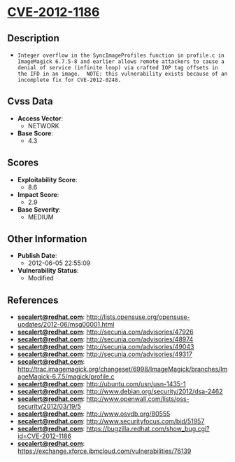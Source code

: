 
# [CVE-2012-1186](http://lists.opensuse.org/opensuse-updates/2012-06/msg00001.html)

## Description

- `Integer overflow in the SyncImageProfiles function in profile.c in ImageMagick 6.7.5-8 and earlier allows remote attackers to cause a denial of service (infinite loop) via crafted IOP tag offsets in the IFD in an image.  NOTE: this vulnerability exists because of an incomplete fix for CVE-2012-0248.`

## Cvss Data

- **Access Vector**:
  - NETWORK
- **Base Score**:
  - 4.3

## Scores

- **Exploitability Score**:
  - 8.6
- **Impact Score**:
  - 2.9
- **Base Severity**:
  - MEDIUM

## Other Information

- **Publish Date**:
  - 2012-06-05 22:55:09
- **Vulnerability Status**:
  - Modified

## References

- **secalert@redhat.com**: http://lists.opensuse.org/opensuse-updates/2012-06/msg00001.html
- **secalert@redhat.com**: http://secunia.com/advisories/47926
- **secalert@redhat.com**: http://secunia.com/advisories/48974
- **secalert@redhat.com**: http://secunia.com/advisories/49043
- **secalert@redhat.com**: http://secunia.com/advisories/49317
- **secalert@redhat.com**: http://trac.imagemagick.org/changeset/6998/ImageMagick/branches/ImageMagick-6.7.5/magick/profile.c
- **secalert@redhat.com**: http://ubuntu.com/usn/usn-1435-1
- **secalert@redhat.com**: http://www.debian.org/security/2012/dsa-2462
- **secalert@redhat.com**: http://www.openwall.com/lists/oss-security/2012/03/19/5
- **secalert@redhat.com**: http://www.osvdb.org/80555
- **secalert@redhat.com**: http://www.securityfocus.com/bid/51957
- **secalert@redhat.com**: https://bugzilla.redhat.com/show_bug.cgi?id=CVE-2012-1186
- **secalert@redhat.com**: https://exchange.xforce.ibmcloud.com/vulnerabilities/76139
